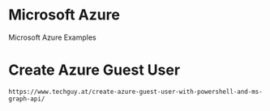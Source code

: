 # Microsoft Azure
Microsoft Azure Examples



# Create Azure Guest User
    https://www.techguy.at/create-azure-guest-user-with-powershell-and-ms-graph-api/
